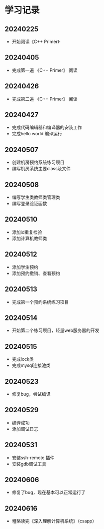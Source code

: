 # 学习记录

## 20240225

- 开始阅读《C++ Primer》

## 20240405

- 完成第一遍 《C++ Primer》 阅读

## 20240426

- 完成第二遍 《C++ Primer》 阅读

## 20240427

- 完成代码编辑器和编译器的安装工作
- 完成hello world 编译运行

## 20240507

- 创建机房预约系统练习项目
- 编写机房系统主要class及文件

## 20240508

- 编写学生类教师类管理类
- 编写登录验证函数

## 20240510

- 添加id重复检验
- 添加计算机教师类

## 20240512

- 添加学生预约
- 添加预约撤销、查看预约

## 20240513

- 完成第一个预约系统练习项目

## 20240514

- 开始第二个练习项目，轻量web服务器的开发

## 20240515

- 完成lock类
- 完成mysql连接池类

## 20240523

- 修复bug，尝试编译

## 20240529

- 编译成功
- 添加调试日志

## 20240531

- 安装ssh-remote 插件
- 安装gdb调试工具

## 20240606

- 修复了bug，现在基本可以正常运行了

## 20240616

- 粗略读完《深入理解计算机系统》（csapp）